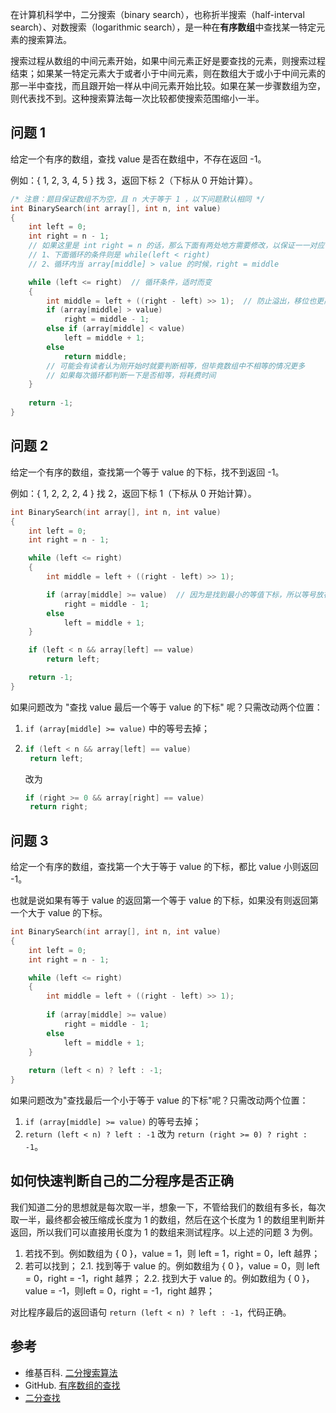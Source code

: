 在计算机科学中，二分搜索（binary search），也称折半搜索（half-interval search）、对数搜索（logarithmic search），是一种在**有序数组**中查找某一特定元素的搜索算法。

搜索过程从数组的中间元素开始，如果中间元素正好是要查找的元素，则搜索过程结束；如果某一特定元素大于或者小于中间元素，则在数组大于或小于中间元素的那一半中查找，而且跟开始一样从中间元素开始比较。如果在某一步骤数组为空，则代表找不到。这种搜索算法每一次比较都使搜索范围缩小一半。

## 问题 1

给定一个有序的数组，查找 value 是否在数组中，不存在返回 -1。

例如：{ 1, 2, 3, 4, 5 } 找 3，返回下标 2（下标从 0 开始计算）。

```c++
/* 注意：题目保证数组不为空，且 n 大于等于 1 ，以下问题默认相同 */
int BinarySearch(int array[], int n, int value)
{
	int left = 0;
	int right = n - 1;
	// 如果这里是 int right = n 的话，那么下面有两处地方需要修改，以保证一一对应：
	// 1、下面循环的条件则是 while(left < right)
	// 2、循环内当 array[middle] > value 的时候，right = middle

	while (left <= right)  // 循环条件，适时而变
	{
		int middle = left + ((right - left) >> 1);  // 防止溢出，移位也更高效。同时，每次循环都需要更新。
		if (array[middle] > value)
			right = middle - 1;
		else if (array[middle] < value)
			left = middle + 1;
		else
			return middle;
		// 可能会有读者认为刚开始时就要判断相等，但毕竟数组中不相等的情况更多
		// 如果每次循环都判断一下是否相等，将耗费时间
	}
  
	return -1;
}
```
## 问题 2

给定一个有序的数组，查找第一个等于 value 的下标，找不到返回 -1。

例如：{ 1, 2, 2, 2, 4 } 找 2，返回下标 1（下标从 0 开始计算）。

```c++
int BinarySearch(int array[], int n, int value)
{
    int left = 0;
    int right = n - 1;

    while (left <= right)
    {
        int middle = left + ((right - left) >> 1);

        if (array[middle] >= value)  // 因为是找到最小的等值下标，所以等号放在这里
            right = middle - 1;
        else
            left = middle + 1;
    }

    if (left < n && array[left] == value)
        return left;

    return -1;
}
```
如果问题改为 "查找 value 最后一个等于 value 的下标" 呢？只需改动两个位置：
1. `if (array[middle] >= value)` 中的等号去掉；

2. ```c++
   if (left < n && array[left] == value)
   	return left;
   ```
   改为

   ```c++
   if (right >= 0 && array[right] == value)
   	return right;
   ```

## 问题 3

给定一个有序的数组，查找第一个大于等于 value 的下标，都比 value 小则返回 -1。

也就是说如果有等于 value 的返回第一个等于 value 的下标，如果没有则返回第一个大于 value 的下标。

```c++
int BinarySearch(int array[], int n, int value)
{
	int left = 0;
	int right = n - 1;

	while (left <= right)  
	{
		int middle = left + ((right - left) >> 1);
      
		if (array[middle] >= value)
			right = middle - 1;
		else
			left = middle + 1;
	}
    
	return (left < n) ? left : -1;
}
```
如果问题改为"查找最后一个小于等于 value 的下标"呢？只需改动两个位置：

1. `if (array[middle] >= value)` 的等号去掉；
2. `return (left < n) ? left : -1` 改为 `return (right >= 0) ? right : -1`。

## 如何快速判断自己的二分程序是否正确

我们知道二分的思想就是每次取一半，想象一下，不管给我们的数组有多长，每次取一半，最终都会被压缩成长度为 1 的数组，然后在这个长度为 1 的数组里判断并返回，所以我们可以直接用长度为 1 的数组来测试程序。以上述的问题 3 为例。

1. 若找不到。例如数组为 { 0 }，value = 1，则 left = 1，right = 0，left 越界；
2. 若可以找到；
  2.1. 找到等于 value 的。例如数组为 { 0 }，value = 0，则 left = 0，right = -1，right 越界；
  2.2. 找到大于 value 的。例如数组为 { 0 }，value = -1，则left = 0，right = -1，right 越界；

对比程序最后的返回语句 `return (left < n) ? left : -1`，代码正确。

## 参考

- 维基百科. [二分搜索算法](https://zh.wikipedia.org/wiki/%E4%BA%8C%E5%88%86%E6%90%9C%E7%B4%A2%E7%AE%97%E6%B3%95)
- GitHub.  [有序数组的查找](https://github.com/julycoding/The-Art-Of-Programming-By-July/blob/master/ebook/zh/04.01.md)
- [二分查找](http://www.cnblogs.com/luoxn28/p/5767571.html)